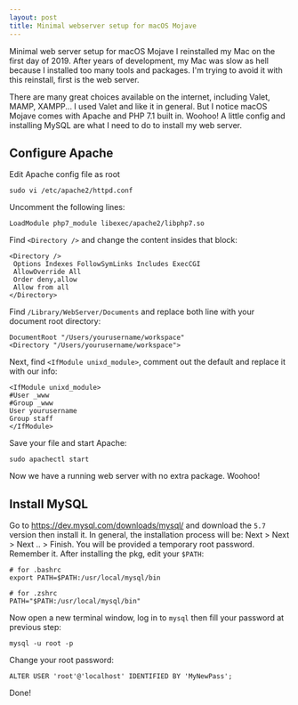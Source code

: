 ```yaml
---
layout: post
title: Minimal webserver setup for macOS Mojave
---
```

Minimal web server setup for macOS Mojave
I reinstalled my Mac on the first day of 2019. After years of development, my Mac was slow as hell because I installed too many tools and packages. I'm trying to avoid it with this reinstall, first is the web server.

There are many great choices available on the internet, including Valet, MAMP, XAMPP... I used Valet and like it in general. But I notice macOS Mojave comes with Apache and PHP 7.1 built in. Woohoo! A little config and installing MySQL are what I need to do to install my web server.

## Configure Apache
Edit Apache config file as root
```
sudo vi /etc/apache2/httpd.conf
```
Uncomment the following lines:
```
LoadModule php7_module libexec/apache2/libphp7.so
```
Find `<Directory />` and change the content insides that block:
```
<Directory />
 Options Indexes FollowSymLinks Includes ExecCGI
 AllowOverride All
 Order deny,allow
 Allow from all
</Directory>
```
Find `/Library/WebServer/Documents` and replace both line with your document root directory:
```
DocumentRoot "/Users/yourusername/workspace"
<Directory "/Users/yourusername/workspace">
```
Next, find `<IfModule unixd_module>`, comment out the default and replace it with our info:
```
<IfModule unixd_module>
#User _www
#Group _www
User yourusername
Group staff
</IfModule>
```
Save your file and start Apache:
```
sudo apachectl start
```
Now we have a running web server with no extra package. Woohoo!

## Install MySQL
Go to https://dev.mysql.com/downloads/mysql/ and download the `5.7` version then install it.
In general, the installation process will be: Next > Next > Next .. > Finish.
You will be provided a temporary root password. Remember it.
After installing the pkg, edit your `$PATH`:
```
# for .bashrc
export PATH=$PATH:/usr/local/mysql/bin

# for .zshrc
PATH="$PATH:/usr/local/mysql/bin"
```
Now open a new terminal window, log in to `mysql` then fill your password at previous step:
```
mysql -u root -p
```
Change your root password:
```
ALTER USER 'root'@'localhost' IDENTIFIED BY 'MyNewPass';
```
Done!
